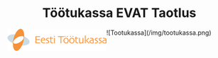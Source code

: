 <h1 align="center">Töötukassa EVAT Taotlus</h1>
<img align="left" src="/img/tootukassa.png">
![Tootukassa](/img/tootukassa.png)

